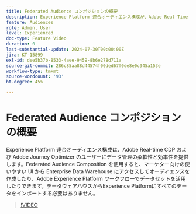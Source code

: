 ```yaml
---
title: Federated Audience コンポジションの概要
description: Experience Platform 連合オーディエンス構成が、Adobe Real-Time CDP および Adobe Journey Optimizer のユーザーにデータ管理の柔軟性と効率性を提供する方法について説明します。
feature: Audiences
role: Admin, User
level: Experienced
doc-type: Feature Video
duration: 0
last-substantial-update: 2024-07-30T00:00:00Z
jira: KT-15899
exl-id: dee5b37b-8533-4aee-9459-8b6e278d711a
source-git-commit: 286c85aa88d44574f00ded67f0de8e0c945a153e
workflow-type: tm+mt
source-wordcount: '93'
ht-degree: 45%

---
```


# Federated Audience コンポジションの概要

Experience Platform 連合オーディエンス構成は、Adobe Real-time CDP および Adobe Journey Optimizer のユーザーにデータ管理の柔軟性と効率性を提供します。Federated Audience Composition を使用すると、マーケター向けの使いやすい UI から Enterprise Data Warehouse にアクセスしてオーディエンスを作成したり、Adobe Experience Platform ワークフローでデータセットを活用したりできます。データウェアハウスからExperience Platformにすべてのデータをインポートする必要はありません。

>[!VIDEO](https://video.tv.adobe.com/v/3432261/?learn=on&enablevpops)
